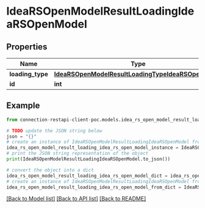 # IdeaRSOpenModelResultLoadingIdeaRSOpenModel


## Properties

Name | Type | Description | Notes
------------ | ------------- | ------------- | -------------
**loading_type** | [**IdeaRSOpenModelResultLoadingTypeIdeaRSOpenModel**](IdeaRSOpenModelResultLoadingTypeIdeaRSOpenModel.md) |  | [optional] 
**id** | **int** |  | [optional] 

## Example

```python
from connection-restapi-client-poc.models.idea_rs_open_model_result_loading_idea_rs_open_model import IdeaRSOpenModelResultLoadingIdeaRSOpenModel

# TODO update the JSON string below
json = "{}"
# create an instance of IdeaRSOpenModelResultLoadingIdeaRSOpenModel from a JSON string
idea_rs_open_model_result_loading_idea_rs_open_model_instance = IdeaRSOpenModelResultLoadingIdeaRSOpenModel.from_json(json)
# print the JSON string representation of the object
print(IdeaRSOpenModelResultLoadingIdeaRSOpenModel.to_json())

# convert the object into a dict
idea_rs_open_model_result_loading_idea_rs_open_model_dict = idea_rs_open_model_result_loading_idea_rs_open_model_instance.to_dict()
# create an instance of IdeaRSOpenModelResultLoadingIdeaRSOpenModel from a dict
idea_rs_open_model_result_loading_idea_rs_open_model_from_dict = IdeaRSOpenModelResultLoadingIdeaRSOpenModel.from_dict(idea_rs_open_model_result_loading_idea_rs_open_model_dict)
```
[[Back to Model list]](../README.md#documentation-for-models) [[Back to API list]](../README.md#documentation-for-api-endpoints) [[Back to README]](../README.md)


